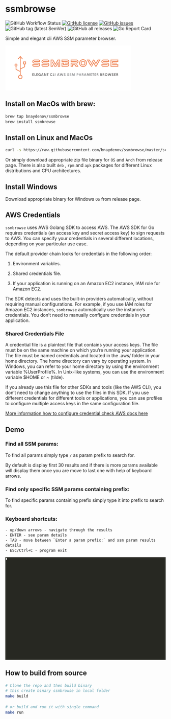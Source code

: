 # ssmbrowse

![GitHub Workflow Status](https://img.shields.io/github/workflow/status/bnaydenov/ssmbrowse/goreleaser)
[![GitHub license](https://img.shields.io/github/license/bnaydenov/ssmbrowse)](https://github.com/bnaydenov/ssmbrowse/blob/master/LICENSE)
[![GitHub issues](https://img.shields.io/github/issues/bnaydenov/ssmbrowse)](https://github.com/bnaydenov/ssmbrowse/issues)
![GitHub tag (latest SemVer)](https://img.shields.io/github/v/tag/bnaydenov/ssmbrowse)
![GitHub all releases](https://img.shields.io/github/downloads/bnaydenov/ssmbrowse/total)
![Go Report Card](https://goreportcard.com/badge/github.com/bnaydenov/ssmbrowse?token=v0.1.0)


Simple and elegant cli AWS SSM parameter browser.

<img align="left" src="assets/ssmbrowse-logo-transparent.png" style="float:  unset;">
<br clear="left"/>


## Install on MacOs with brew: 
```bash
brew tap bnaydenov/ssmbrowse
brew install ssmbrowse
```

## Install on Linux and MacOs
```bash
curl -s https://raw.githubusercontent.com/bnaydenov/ssmbrowse/master/scripts/install.sh | sh
```
Or simply download appropriate zip file binary for  `OS` and `Arch` from release page. There is also built `deb` , `rpm` and `apk` packages for different Linux distributions and CPU architectures. 

## Install Windows
Download appropriate binary for Windows `OS`  from release page.

## AWS Credentials


`ssmbrowse` uses AWS Golang SDK to access AWS. The AWS SDK for Go requires credentials (an access key and secret access key) to sign requests to AWS. You can specify your credentials in several different locations, depending on your particular use case. 

The default provider chain looks for credentials in the following order:
1. Environment variables.

2. Shared credentials file.
3. If your application is running on an Amazon EC2 instance, IAM role for Amazon EC2.

The SDK detects and uses the built-in providers automatically, without requiring manual configurations. For example, if you use IAM roles for Amazon EC2 instances, `ssmbrowse` automatically use the instance’s credentials. You don’t need to manually configure credentials in your application.

### Shared Credentials File
A credential file is a plaintext file that contains your access keys. The file must be on the same machine on which you’re running your application. The file must be named credentials and located in the .aws/ folder in your home directory. The home directory can vary by operating system. In Windows, you can refer to your home directory by using the environment variable %UserProfile%. In Unix-like systems, you can use the environment variable $HOME or ~ (tilde).

If you already use this file for other SDKs and tools (like the AWS CLI), you don’t need to change anything to use the files in this SDK. If you use different credentials for different tools or applications, you can use profiles to configure multiple access keys in the same configuration file.

 [More information how to configure credential check AWS docs here](https://docs.aws.amazon.com/sdk-for-go/v1/developer-guide/configuring-sdk.html)

 ## Demo 

 ### Find all SSM params:
 To find all params simply type `/` as param prefix to search for. 
 
 
 By default is display first 30 results and if there is more params available will display them once you are move to last one with help of keyboard arrows.

### Find only specific SSM params containing prefix:
To find specific params containing prefix simply type it into prefix to search for. 

### Keyboard shortcuts:
    - up/down arrows - navigate through the results
    - ENTER - see param details 
    - TAB - move between `Enter a param prefix:` and ssm param results details
    - ESC/Ctrl+C - program exit

<img align="left" src="assets/demo-monokai1.gif" style="float:  unset;">
<br clear="left"/>

## How to build from source

```bash
# Clone the repo and then build binary
# this create binary ssmbrowse in local folder
make build

# or build and run it with single command
make run
```